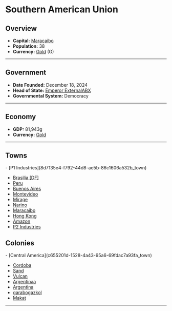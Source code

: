 <!--UNDEDITED FILE, remove this entire line if this file has been edited!-->
# <!--NAME-->Southern American Union<!--NAME-->

## Overview

- **Capital:** <!--CAPITAL_LINK-->[Maracaibo](72baae79-375b-47b2-a3f5-5b9d27233b0e_town)<!--CAPITAL_LINK-->
- **Population:** <!--POPULATION-->38<!--POPULATION-->
- **Currency:** <!--CURRENCY_LINK-->[Gold](Gold_currency)<!--CURRENCY_LINK--> (<!--CURRENCY_ABV-->G<!--CURRENCY_ABV-->)

---

## Government

- **Date Founded:** <!--FOUNDED-->December 18, 2024<!--FOUNDED-->
- **Head of State:** <!--LEADER_TITLE_LINK-->[Emperor ExternalABX](ExternalABX_user)<!--LEADER_TITLE_LINK-->
- **Governmental System:** <!--GOVERNMENT-->Democracy<!--GOVERNMENT-->

---

## Economy

- **GDP:** <!--GDP-->81,943g<!--GDP-->
- **Currency:** <!--CURRENCY_LINK-->[Gold](Gold_currency)<!--CURRENCY_LINK-->

---

## Towns

<!--TOWNS-->- [P1 Industries](8d7135e4-f792-44d8-ae5b-86c1606a532b_town)
- [Brasilia [DF]](7d00bd81-085a-433a-8fb4-e309f21074eb_town)
- [Peru](754549eb-7d29-4ace-a208-d8917c17401b_town)
- [Buenos Aires](c51ea2c9-055c-4935-9fa3-78950e5d7b1c_town)
- [Montevideo](fa1976a8-09b5-4ada-b8ba-f1678e714f4a_town)
- [Mirage](54c60d40-9796-40d6-baa6-c73ae24473aa_town)
- [Narino](eed9e723-7582-45b0-baab-004668a92f5b_town)
- [Maracaibo](72baae79-375b-47b2-a3f5-5b9d27233b0e_town)
- [Hong Kong](19494718-3fbf-4834-ad2d-046cc083006e_town)
- [Amazon](f3b8a89c-269c-446c-a595-b928832b2292_town)
- [P2 Industries](96e84b9c-5849-4cdc-b9e5-c21a845f74c7_town)<!--TOWNS-->

## Colonies

<!--COLONIES-->- [Central America](c655201d-1528-4a43-95a6-69fdac7a93fa_town)
- [Cordoba](f546514e-6e2f-48f5-89b1-eac485bb5af2_town)
- [Sand](694ca300-e2e9-489c-b844-73281a095687_town)
- [Vulcan](b0ddce03-5e42-4acd-8606-d8faca0db4e5_town)
- [Argentinaa](c14e59e5-489f-48be-84c3-7976084f623a_town)
- [Argentina](4d5e84b5-6bb9-46d2-972b-ac6ad830e226_town)
- [garabogazkol](9c07ebfe-5973-4a27-ada6-ab91372e0270_town)
- [Makat](da76038a-fba7-402b-a5ce-3c2418d5a227_town)<!--COLONIES-->

---